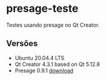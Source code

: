 # presage-teste

Testes usando presage no Qt Creator.

## Versões

* Ubuntu 20.04.4 LTS 
* Qt Creator 4.3.1 based on Qt 5.12.8
* Presage 0.9.1 [download](https://presage.sourceforge.io/download/)

